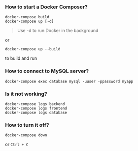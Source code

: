 ### How to start a Docker Composer?
```
docker-compose build
docker-compose up [-d]
```
> Use -d to run Docker in the background

or

```
docker-compose up --build
```
to build and run

### How to connect to MySQL server?
```
docker-compose exec database mysql -uuser -ppassword myapp
```

### Is it not working?
```
docker-compose logs backend
docker-compose logs frontend
docker-compose logs database
```

### How to turn it off?
```
docker-compose down
```
or `Ctrl + C`
